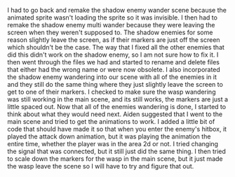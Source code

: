 I had to go back and remake the shadow enemy wander scene because the animated sprite wasn't loading the sprite so it was invisible. I then had to remake the shadow enemy multi wander because they were leaving the screen when they weren't supposed to. The shadow enemies for some reason slightly leave the screen, as if their markers are just off the screen which shouldn't be the case. The way that I fixed all the other enemies that did this didn't work on the shadow enemy, so I am not sure how to fix it. I then went through the files we had and started to rename and delete files that either had the wrong name or were now obsolete. I also incorporated the shadow enemy wandering into our scene with all of the enemies in it and they still do the same thing where they just slightly leave the screen to get to one of their markers. I checked to make sure the wasp wandering was still working in the main scene, and its still works, the markers are just a little spaced out. Now that all of the enemies wandering is done, I started to think about what they would need next. Aiden suggested that I went to the main scene and tried to get the animations to work. I added a little bit of code that should have made it so that when you enter the enemy's hitbox, it played the attack down animation, but it was playing the animation the entire time, whether the player was in the area 2d or not. I tried changing the signal that was connected, but it still just did the same thing. I then tried to scale down the markers for the wasp in the main scene, but it just made the wasp leave the scene so I will have to try and figure that out. 
